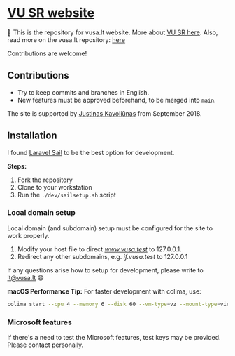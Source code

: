 # [VU SR website](https://vusa.lt)

👋 This is the repository for vusa.lt website. More about [VU SR here](https://vusa.lt/en/about). Also, read more on the vusa.lt repository: [here](https://github.com/vu-sa/vusa.lt/discussions/21)

Contributions are welcome!

## Contributions 

* Try to keep commits and branches in English.
* New features must be approved beforehand, to be merged into `main`.

The site is supported by [Justinas Kavoliūnas](https://github.com/justinaskav) from September 2018.

## Installation

I found [Laravel Sail](https://laravel.com/docs/11.x/sail) to be the best option for development.

**Steps:**

1. Fork the repository
2. Clone to your workstation
3. Run the `./dev/sailsetup.sh` script

### Local domain setup 

Local domain (and subdomain) setup must be configured for the site to work properly.

1. Modify your host file to direct *www.vusa.test* to 127.0.0.1.
2. Redirect any other subdomains, e.g. *if.vusa.test* to 127.0.0.1

If any questions arise how to setup for development, please write to <it@vusa.lt> :smile:

**macOS Performance Tip:** For faster development with colima, use:
```bash
colima start --cpu 4 --memory 6 --disk 60 --vm-type=vz --mount-type=virtiofs
```

### Microsoft features

If there's a need to test the Microsoft features, test keys may be provided. Please contact personally.

